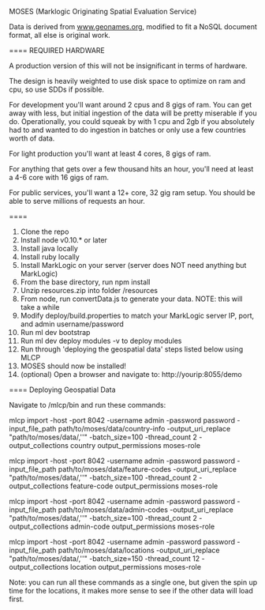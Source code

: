 MOSES (Marklogic Originating Spatial Evaluation Service)

Data is derived from www.geonames.org, modified to fit a NoSQL document format, all else is original work.


====
REQUIRED HARDWARE

A production version of this will not be insignificant in terms of hardware.

The design is heavily weighted to use disk space to optimize on ram and cpu, so use SDDs if possible.

For development you'll want around 2 cpus and 8 gigs of ram. You can get away with less, but initial 
ingestion of the data will be pretty miserable if you do. Operationally, you could squeak by with 
1 cpu and 2gb if you absolutely had to and wanted to do ingestion in batches or only use a few countries
 worth of data.

For light production you'll want at least 4 cores, 8 gigs of ram.

For anything that gets over a few thousand hits an hour, you'll need at least a 4-6 core with 16 gigs of ram.

For public services, you'll want a 12+ core, 32 gig ram setup. You should be able to serve millions of requests an hour.

====

1. Clone the repo
2. Install node v0.10.* or later
3. Install java locally
4. Install ruby locally
5. Install MarkLogic on your server (server does NOT need anything but MarkLogic)
6. From the base directory, run npm install
7. Unzip resources.zip into folder /resources
8. From node, run convertData.js to generate your data. NOTE: this will take a while
9. Modify deploy/build.properties to match your MarkLogic server IP, port, and admin username/password
10. Run ml dev bootstrap
11. Run ml dev deploy modules -v to deploy modules
12. Run through 'deploying the geospatial data' steps listed below using MLCP
13. MOSES should now be installed!
14. (optional) Open a browser and navigate to: http://yourip:8055/demo

====
Deploying Geospatial Data

Navigate to /mlcp/bin and run these commands:

mlcp import -host <ip> -port 8042 -username admin -password password -input_file_path path/to/moses/data/country-info -output_uri_replace "path/to/moses/data/,''" -batch_size=100 -thread_count 2 -output_collections country output_permissions moses-role

mlcp import -host <ip> -port 8042 -username admin -password password -input_file_path path/to/moses/data/feature-codes -output_uri_replace "path/to/moses/data/,''" -batch_size=100 -thread_count 2 -output_collections feature-code output_permissions moses-role

mlcp import -host <ip> -port 8042 -username admin -password password -input_file_path path/to/moses/data/admin-codes -output_uri_replace "path/to/moses/data/,''" -batch_size=100 -thread_count 2 -output_collections admin-code output_permissions moses-role

mlcp import -host <ip> -port 8042 -username admin -password password -input_file_path path/to/moses/data/locations -output_uri_replace "path/to/moses/data/,''" -batch_size=150 -thread_count 12 -output_collections location output_permissions moses-role


Note: you can run all these commands as a single one, but given the spin up time for the locations, it makes more sense to see if the other data will load first.